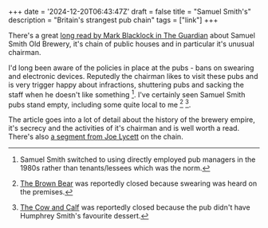 +++
date = '2024-12-20T06:43:47Z'
draft = false
title = "Samuel Smith's"
description = "Britain's strangest pub chain"
tags = ["link"]
+++

There's a great [long read by Mark Blacklock in The Guardian](https://www.theguardian.com/news/2024/dec/19/humphreys-world-how-the-samuel-smith-beer-baron-built-britains-strangest-pub-chain) about Samuel Smith Old Brewery, it's chain of public houses and in particular it's unusual chairman.

I'd long been aware of the policies in place at the pubs - bans on swearing and electronic devices. Reputedly the chairman likes to visit these pubs and is very trigger happy about infractions, shuttering pubs and sacking the staff when he doesn't like something [^staff]. I've certainly seen Samuel Smith pubs stand empty, including some quite local to me [^brownbear] [^cowandcalf].

The article goes into a lot of detail about the history of the brewery empire, it's secrecy and the activities of it's chairman and is well worth a read. There's also [a segment from Joe Lycett](https://www.youtube.com/watch?v=-oDZB-ZyvTE) on the chain.

[^staff]: Samuel Smith switched to using directly employed pub managers in the 1980s rather than tenants/lessees which was the norm.

[^brownbear]: [The Brown Bear](https://www.rmcmedia.co.uk/vibe/food-and-drink/article/Brown-Bear-closes-suddenly) was reportedly closed because swearing was heard on the premises.

[^cowandcalf]: [The Cow and Calf](https://www.thestar.co.uk/lifestyle/food-and-drink/brewery-boss-shuts-down-sheffield-pub-after-not-serving-his-favourite-dessert-2948789) was reportedly closed because the pub didn't have Humphrey Smith's favourite dessert. 
